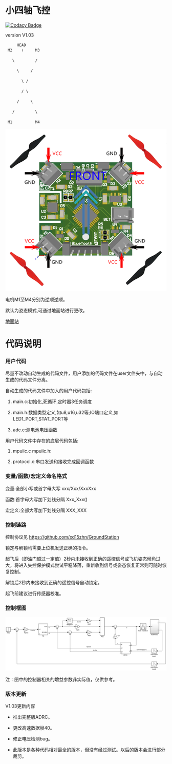 # 小四轴飞控

[![Codacy Badge](https://api.codacy.com/project/badge/Grade/9380144ef91447e3a5b0288f9083182a)](https://app.codacy.com/gh/uav-operation-system/Drone_Master_ADRC?utm_source=github.com&utm_medium=referral&utm_content=uav-operation-system/Drone_Master_ADRC&utm_campaign=Badge_Grade_Dashboard)

version V1.03

         HEAD
	 M2    ↑     M3

	   \         /

	     \     /

	       \ /

	       / \

	     /     \

	   /         \

	 M1          M4

![chip3d](./image/chip3d.png)

电机M1至M4分别为逆顺逆顺。

默认为姿态模式,可通过地面站进行更改。

[地面站](https://github.com/xd15zhn/GroundStation/blob/master/GroundStation/bin/Release/GroundStation.exe)

# 代码说明

### 用户代码
尽量不改动自动生成的代码文件，用户添加的代码文件在user文件夹中，与自动生成的代码文件分离。

自动生成的代码文件中加入的用户代码包括:

1. main.c:初始化,死循环,定时器3任务调度

2. main.h:数据类型定义,如u8,u16,u32等;IO端口定义,如LED1_PORT,STAT_PORT等

3. adc.c:测电池电压函数

用户代码文件中存在的底层代码包括:

1. mpuiic.c mpuiic.h:

2. protocol.c:串口发送和接收完成回调函数

### 变量/函数/宏定义命名格式
变量:全部小写或首字母大写 xxx/Xxx/XxxXxx

函数:首字母大写加下划线分隔 Xxx_Xxx()

宏定义:全部大写加下划线分隔 XXX_XXX

### 控制链路
控制协议见 https://github.com/xd15zhn/GroundStation

锁定与解锁均需要上位机发送正确的指令。

起飞后（即油门超过一定值）2秒内未接收到正确的遥控信号或飞机姿态倾角过大，将进入失控保护模式尝试平稳降落，重新收到信号或姿态恢复正常则可随时恢复控制。

解锁后2秒内未接收到正确的遥控信号自动锁定。

起飞前建议进行传感器校准。

### 控制框图

![控制框图](./image/control1.03.png)

注：图中的控制器相关的增益参数非实际值，仅供参考。

### 版本更新

V1.03更新内容

* 推出完整版ADRC。

* 更改高速数据帧40。

* 修正电压检测bug。

* 此版本是各种代码相对最全的版本，但没有经过测试。以后的版本会进行部分裁剪。
